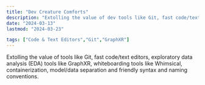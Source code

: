 ```yaml
---
title: "Dev Creature Comforts"
description: "Extolling the value of dev tools like Git, fast code/text editors, EDA tools like GraphXR, whiteboarding tools like Whimsical, containerization, model/data separation and friendly syntax and naming conventions."
date: "2024-03-13"
lastmod: "2024-03-23"

tags: ["Code & Text Editors","Git","GraphXR"]
---
```


Extolling the value of tools like Git, fast code/text editors, exploratory data analysis (EDA) tools like GraphXR, whiteboarding tools like Whimsical, containerization, model/data separation and friendly syntax and naming conventions.
